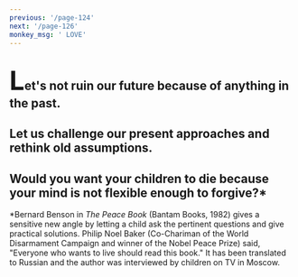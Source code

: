 ```yaml
---
previous: '/page-124'
next: '/page-126'
monkey_msg: ' LOVE'
---
```


## <span style="font-size:47px;">L</span>et's not ruin our future because of anything in the past.
## Let us challenge our present approaches and rethink old assumptions.
## Would you want your children to die because your mind is not flexible enough to forgive?*
*Bernard Benson in _The Peace Book_ (Bantam Books, 1982) gives a sensitive new angle by letting a child ask the pertinent questions and give practical solutions. Philip Noel Baker (Co-Chariman of the World Disarmament Campaign and winner of the Nobel Peace Prize) said, "Everyone who wants to live should read this book." It has been translated to Russian and the author was interviewed by children on TV in Moscow.
